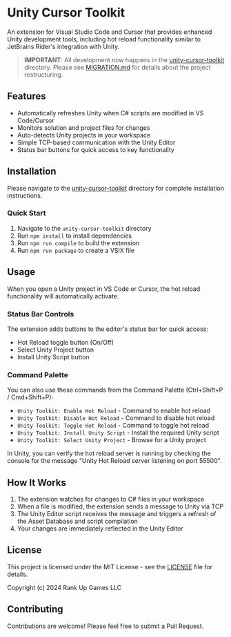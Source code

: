 # Unity Cursor Toolkit

An extension for Visual Studio Code and Cursor that provides enhanced Unity development tools, including hot reload functionality similar to JetBrains Rider's integration with Unity.

> **IMPORTANT**: All development now happens in the [unity-cursor-toolkit](./unity-cursor-toolkit) directory. Please see [MIGRATION.md](./unity-cursor-toolkit/MIGRATION.md) for details about the project restructuring.

## Features

- Automatically refreshes Unity when C# scripts are modified in VS Code/Cursor
- Monitors solution and project files for changes
- Auto-detects Unity projects in your workspace
- Simple TCP-based communication with the Unity Editor
- Status bar buttons for quick access to key functionality

## Installation

Please navigate to the [unity-cursor-toolkit](./unity-cursor-toolkit) directory for complete installation instructions.

### Quick Start
1. Navigate to the `unity-cursor-toolkit` directory
2. Run `npm install` to install dependencies
3. Run `npm run compile` to build the extension
4. Run `npm run package` to create a VSIX file

## Usage

When you open a Unity project in VS Code or Cursor, the hot reload functionality will automatically activate.

### Status Bar Controls

The extension adds buttons to the editor's status bar for quick access:
- Hot Reload toggle button (On/Off)
- Select Unity Project button
- Install Unity Script button

### Command Palette

You can also use these commands from the Command Palette (Ctrl+Shift+P / Cmd+Shift+P):
- `Unity Toolkit: Enable Hot Reload` - Command to enable hot reload
- `Unity Toolkit: Disable Hot Reload` - Command to disable hot reload
- `Unity Toolkit: Toggle Hot Reload` - Command to toggle hot reload
- `Unity Toolkit: Install Unity Script` - Install the required Unity script
- `Unity Toolkit: Select Unity Project` - Browse for a Unity project

In Unity, you can verify the hot reload server is running by checking the console for the message "Unity Hot Reload server listening on port 55500".

## How It Works

1. The extension watches for changes to C# files in your workspace
2. When a file is modified, the extension sends a message to Unity via TCP
3. The Unity Editor script receives the message and triggers a refresh of the Asset Database and script compilation
4. Your changes are immediately reflected in the Unity Editor

## License

This project is licensed under the MIT License - see the [LICENSE](LICENSE) file for details.

Copyright (c) 2024 Rank Up Games LLC

## Contributing

Contributions are welcome! Please feel free to submit a Pull Request.
